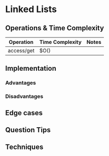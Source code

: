 # Linked Lists

## Operations & Time Complexity

| Operation | Time Complexity | Notes |
| ----------|-----------------|-------| 
| access/get | $O()


## Implementation

### Advantages

### Disadvantages

## Edge cases

## Question Tips

## Techniques
